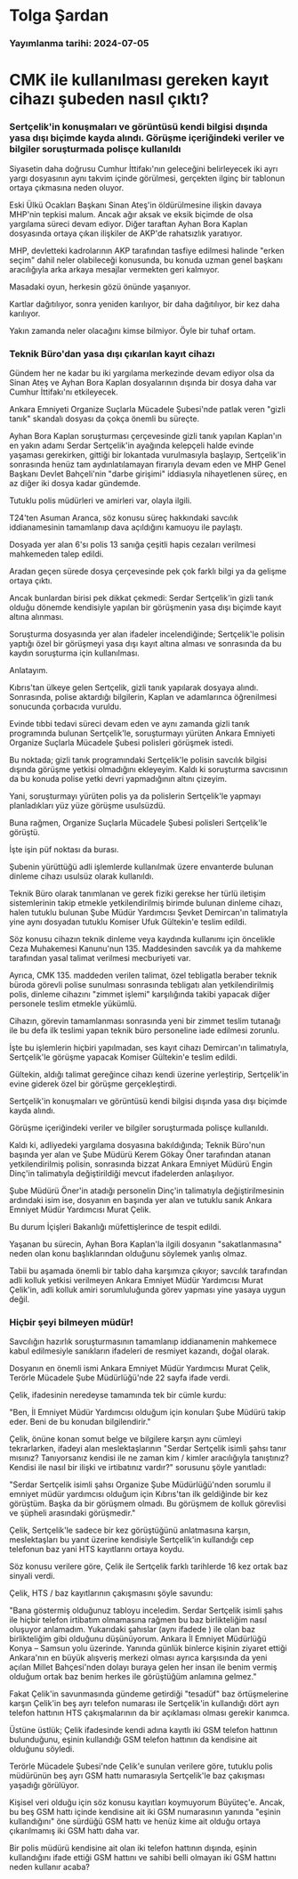 # Tolga Şardan

### Yayımlanma tarihi: 2024-07-05

# CMK ile kullanılması gereken kayıt cihazı şubeden nasıl çıktı?


### Sertçelik'in konuşmaları ve görüntüsü kendi bilgisi dışında yasa dışı biçimde kayda alındı. Görüşme içeriğindeki veriler ve bilgiler soruşturmada polisçe kullanıldı

Siyasetin daha doğrusu Cumhur İttifakı'nın geleceğini belirleyecek iki ayrı yargı dosyasının aynı takvim içinde görülmesi, gerçekten ilginç bir tablonun ortaya çıkmasına neden oluyor.

Eski Ülkü Ocakları Başkanı Sinan Ateş'in öldürülmesine ilişkin davaya MHP'nin tepkisi malum. Ancak ağır aksak ve eksik biçimde de olsa yargılama süreci devam ediyor. Diğer taraftan Ayhan Bora Kaplan dosyasında ortaya çıkan ilişkiler de AKP'de rahatsızlık yaratıyor.

MHP, devletteki kadrolarının AKP tarafından tasfiye edilmesi halinde "erken seçim" dahil neler olabileceği konusunda, bu konuda uzman genel başkanı aracılığıyla arka arkaya mesajlar vermekten geri kalmıyor.

Masadaki oyun, herkesin gözü önünde yaşanıyor.

Kartlar dağıtılıyor, sonra yeniden karılıyor, bir daha dağıtılıyor, bir kez daha karılıyor.

Yakın zamanda neler olacağını kimse bilmiyor. Öyle bir tuhaf ortam.


### Teknik Büro'dan yasa dışı çıkarılan kayıt cihazı

Gündem her ne kadar bu iki yargılama merkezinde devam ediyor olsa da Sinan Ateş ve Ayhan Bora Kaplan dosyalarının dışında bir dosya daha var Cumhur İttifakı'nı etkileyecek.

Ankara Emniyeti Organize Suçlarla Mücadele Şubesi'nde patlak veren "gizli tanık" skandalı dosyası da çokça önemli bu süreçte.

Ayhan Bora Kaplan soruşturması çerçevesinde gizli tanık yapılan Kaplan'ın en yakın adamı Serdar Sertçelik'in ayağında kelepçeli halde evinde yaşaması gerekirken, gittiği bir lokantada vurulmasıyla başlayıp, Sertçelik'in sonrasında henüz tam aydınlatılamayan firarıyla devam eden ve MHP Genel Başkanı Devlet Bahçeli'nin "darbe girişimi" iddiasıyla nihayetlenen süreç, en az diğer iki dosya kadar gündemde.

Tutuklu polis müdürleri ve amirleri var, olayla ilgili.



T24'ten Asuman Aranca, söz konusu süreç hakkındaki savcılık iddianamesinin tamamlanıp dava açıldığını kamuoyu ile paylaştı.

Dosyada yer alan 6'sı polis 13 sanığa çeşitli hapis cezaları verilmesi mahkemeden talep edildi.

Aradan geçen sürede dosya çerçevesinde pek çok farklı bilgi ya da gelişme ortaya çıktı.

Ancak bunlardan birisi pek dikkat çekmedi: Serdar Sertçelik'in gizli tanık olduğu dönemde kendisiyle yapılan bir görüşmenin yasa dışı biçimde kayıt altına alınması.

Soruşturma dosyasında yer alan ifadeler incelendiğinde; Sertçelik'le polisin yaptığı özel bir görüşmeyi yasa dışı kayıt altına alması ve sonrasında da bu kaydın soruşturma için kullanılması.

Anlatayım.

Kıbrıs'tan ülkeye gelen Sertçelik, gizli tanık yapılarak dosyaya alındı. Sonrasında, polise aktardığı bilgilerin, Kaplan ve adamlarınca öğrenilmesi sonucunda çorbacıda vuruldu.

Evinde tıbbi tedavi süreci devam eden ve aynı zamanda gizli tanık programında bulunan Sertçelik'le, soruşturmayı yürüten Ankara Emniyeti Organize Suçlarla Mücadele Şubesi polisleri görüşmek istedi.

Bu noktada; gizli tanık programındaki Sertçelik'le polisin savcılık bilgisi dışında görüşme yetkisi olmadığını ekleyeyim. Kaldı ki soruşturma savcısının da bu konuda polise yetki devri yapmadığının altını çizeyim.

Yani, soruşturmayı yürüten polis ya da polislerin Sertçelik'le yapmayı planladıkları yüz yüze görüşme usulsüzdü.

Buna rağmen, Organize Suçlarla Mücadele Şubesi polisleri Sertçelik'le görüştü.

İşte işin püf noktası da burası.

Şubenin yürüttüğü adli işlemlerde kullanılmak üzere envanterde bulunan dinleme cihazı usulsüz olarak kullanıldı.

Teknik Büro olarak tanımlanan ve gerek fiziki gerekse her türlü iletişim sistemlerinin takip etmekle yetkilendirilmiş birimde bulunan dinleme cihazı, halen tutuklu bulunan Şube Müdür Yardımcısı Şevket Demircan'ın talimatıyla yine aynı dosyadan tutuklu Komiser Ufuk Gültekin'e teslim edildi.

Söz konusu cihazın teknik dinleme veya kaydında kullanımı için öncelikle Ceza Muhakemesi Kanunu'nun 135. Maddesinden savcılık ya da mahkeme tarafından yasal talimat verilmesi mecburiyeti var.

Ayrıca, CMK 135. maddeden verilen talimat, özel tebligatla beraber teknik büroda görevli polise sunulması sonrasında tebligatı alan yetkilendirilmiş polis, dinleme cihazını "zimmet işlemi" karşılığında takibi yapacak diğer personele teslim etmekle yükümlü.

Cihazın, görevin tamamlanması sonrasında yeni bir zimmet teslim tutanağı ile bu defa ilk teslimi yapan teknik büro personeline iade edilmesi zorunlu.

İşte bu işlemlerin hiçbiri yapılmadan, ses kayıt cihazı Demircan'ın talimatıyla, Sertçelik'le görüşme yapacak Komiser Gültekin'e teslim edildi.

Gültekin, aldığı talimat gereğince cihazı kendi üzerine yerleştirip, Sertçelik'in evine giderek özel bir görüşme gerçekleştirdi.

Sertçelik'in konuşmaları ve görüntüsü kendi bilgisi dışında yasa dışı biçimde kayda alındı.

Görüşme içeriğindeki veriler ve bilgiler soruşturmada polisçe kullanıldı.

Kaldı ki, adliyedeki yargılama dosyasına bakıldığında; Teknik Büro'nun başında yer alan ve Şube Müdürü Kerem Gökay Öner tarafından atanan yetkilendirilmiş polisin, sonrasında bizzat Ankara Emniyet Müdürü Engin Dinç'in talimatıyla değiştirildiği mevcut ifadelerden anlaşılıyor.

Şube Müdürü Öner'in atadığı personelin Dinç'in talimatıyla değiştirilmesinin ardındaki isim ise, dosyanın en başında yer alan ve tutuklu sanık Ankara Emniyet Müdür Yardımcısı Murat Çelik.

Bu durum İçişleri Bakanlığı müfettişlerince de tespit edildi.

Yaşanan bu sürecin, Ayhan Bora Kaplan'la ilgili dosyanın "sakatlanmasına" neden olan konu başlıklarından olduğunu söylemek yanlış olmaz.

Tabii bu aşamada önemli bir tablo daha karşımıza çıkıyor; savcılık tarafından adli kolluk yetkisi verilmeyen Ankara Emniyet Müdür Yardımcısı Murat Çelik'in, adli kolluk amiri sorumluluğunda görev yapması yine yasaya uygun değil.


### Hiçbir şeyi bilmeyen müdür!

Savcılığın hazırlık soruşturmasının tamamlanıp iddianamenin mahkemece kabul edilmesiyle sanıkların ifadeleri de resmiyet kazandı, doğal olarak.

Dosyanın en önemli ismi Ankara Emniyet Müdür Yardımcısı Murat Çelik, Terörle Mücadele Şube Müdürlüğü'nde 22 sayfa ifade verdi.

Çelik, ifadesinin neredeyse tamamında tek bir cümle kurdu:

"Ben, İl Emniyet Müdür Yardımcısı olduğum için konuları Şube Müdürü takip eder. Beni de bu konudan bilgilendirir."

Çelik, önüne konan somut belge ve bilgilere karşın aynı cümleyi tekrarlarken, ifadeyi alan meslektaşlarının "Serdar Sertçelik isimli şahsı tanır mısınız? Tanıyorsanız kendisi ile ne zaman kim / kimler aracılığıyla tanıştınız? Kendisi ile nasıl bir ilişki ve irtibatınız vardır?" sorusunu şöyle yanıtladı:

"Serdar Sertçelik isimli şahsı Organize Şube Müdürlüğü'nden sorumlu il emniyet müdür yardımcısı olduğum için Kıbrıs'tan ilk geldiğinde bir kez görüştüm. Başka da bir görüşmem olmadı. Bu görüşmem de kolluk görevlisi ve şüpheli arasındaki görüşmedir."

Çelik, Sertçelik'le sadece bir kez görüştüğünü anlatmasına karşın, meslektaşları bu yanıt üzerine kendisiyle Sertçelik'in kullandığı cep telefonun baz yani HTS kayıtlarını ortaya koydu.

Söz konusu verilere göre, Çelik ile Sertçelik farklı tarihlerde 16 kez ortak baz sinyali verdi.

Çelik, HTS / baz kayıtlarının çakışmasını şöyle savundu:

"Bana göstermiş olduğunuz tabloyu inceledim. Serdar Sertçelik isimli şahıs ile hiçbir telefon irtibatım olmamasına rağmen bu baz birlikteliğim nasıl oluşuyor anlamadım. Yukarıdaki şahıslar (aynı ifadede ) ile olan baz birlikteliğim gibi olduğunu düşünüyorum. Ankara İl Emniyet Müdürlüğü Konya – Samsun yolu üzerinde. Yanında günlük binlerce kişinin ziyaret ettiği Ankara'nın en büyük alışveriş merkezi olması ayrıca karşısında da yeni açılan Millet Bahçesi'nden dolayı buraya gelen her insan ile benim vermiş olduğum ortak baz benim herkes ile görüştüğüm anlamına gelmez."

Fakat Çelik'in savunmasında gündeme getirdiği "tesadüf" baz örtüşmelerine karşın Çelik'in beş ayrı telefon numarası ile Sertçelik'in kullandığı dört ayrı telefon hattının HTS çakışmalarının da bir açıklaması olması gerekir kanımca.

Üstüne üstlük; Çelik ifadesinde kendi adına kayıtlı iki GSM telefon hattının bulunduğunu, eşinin kullandığı GSM telefon hattının da kendisine ait olduğunu söyledi.

Terörle Mücadele Şubesi'nde Çelik'e sunulan verilere göre, tutuklu polis müdürünün beş ayrı GSM hattı numarasıyla Sertçelik'le baz çakışması yaşadığı görülüyor.

Kişisel veri olduğu için söz konusu kayıtları koymuyorum Büyüteç'e. Ancak, bu beş GSM hattı içinde kendisine ait iki GSM numarasının yanında "eşinin kullandığını" öne sürdüğü GSM hattı ve henüz kime ait olduğu ortaya çıkarılmamış iki GSM hattı daha var.

Bir polis müdürü kendisine ait olan iki telefon hattının dışında, eşinin kullandığını ifade ettiği GSM hattını ve sahibi belli olmayan iki GSM hattını neden kullanır acaba?

